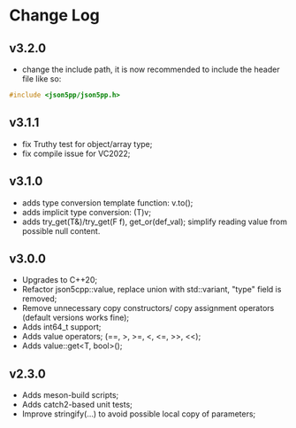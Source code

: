 # Change Log

## v3.2.0

- change the include path, it is now recommended to include the header file like so:

```cpp
#include <json5pp/json5pp.h>
```

## v3.1.1

- fix Truthy test for object/array type;
- fix compile issue for VC2022;

## v3.1.0

- adds type conversion template function: v.to<T>();
- adds implicit type conversion: (T)v;
- adds try_get(T&)/try_get(F f), get_or(def_val);
  simplify reading value from possible null content.

## v3.0.0

- Upgrades to C++20;
- Refactor json5cpp::value, replace union with std::variant, "type" field is removed;
- Remove unnecessary copy constructors/ copy assignment operators (default versions works fine);
- Adds int64_t support;
- Adds value operators; (==, >, >=, <, <=, >>, <<);
- Adds value::get<T, bool>();

## v2.3.0

- Adds meson-build scripts;
- Adds catch2-based unit tests;
- Improve stringify(...) to avoid possible local copy of parameters;
